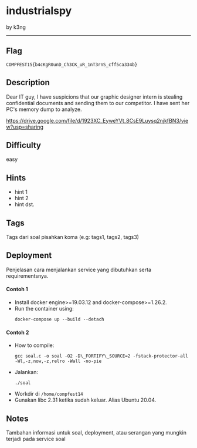 # industrialspy

by k3ng

---

## Flag

```
COMPFEST15{b4cKgR0unD_Ch3CK_uR_1nT3rnS_cff5ca334b}
```

## Description
Dear IT guy,
I have suspicions that our graphic designer intern is stealing confidential documents and
sending them to our competitor. I have sent her PC's memory dump to analyze.

https://drive.google.com/file/d/1923XC_EyweYVt_8CsE9Luysq2njkfBN3/view?usp=sharing

## Difficulty
easy

## Hints
* hint 1
* hint 2
* hint dst.

## Tags
Tags dari soal pisahkan koma (e.g: tags1, tags2, tags3)

## Deployment
Penjelasan cara menjalankan service yang dibutuhkan serta requirementsnya.

#### Contoh 1
- Install docker engine>=19.03.12 and docker-compose>=1.26.2.
- Run the container using:
    ```
    docker-compose up --build --detach
    ```

#### Contoh 2
- How to compile:
    ```
    gcc soal.c -o soal -O2 -D\_FORTIFY\_SOURCE=2 -fstack-protector-all -Wl,-z,now,-z,relro -Wall -no-pie
    ```
- Jalankan:
    ```
    ./soal
    ```
- Workdir di `/home/compfest14`
- Gunakan libc 2.31 ketika sudah keluar. Alias Ubuntu 20.04.

## Notes
Tambahan informasi untuk soal, deployment, atau serangan yang mungkin terjadi pada service soal
